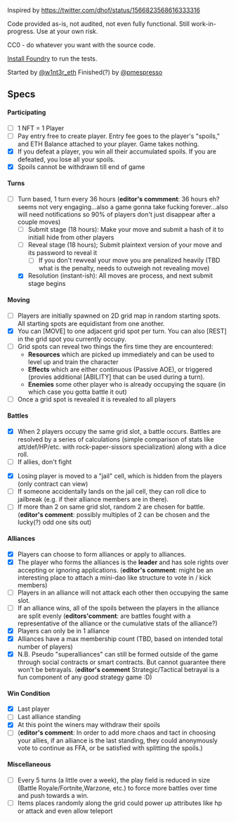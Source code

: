 Inspired by https://twitter.com/dhof/status/1566823568616333316

Code provided as-is, not audited, not even fully functional. Still work-in-progress. Use at your own risk.

CC0 - do whatever you want with the source code.

[Install Foundry](https://book.getfoundry.sh/getting-started/installation) to run the tests.

Started by [@w1nt3r_eth](https://twitter.com/w1nt3r_eth)
Finished(?) by [@pmespresso](https://github.com/pmespresso)

## Specs

#### Participating

- [ ] 1 NFT = 1 Player
- [ ] Pay entry free to create player. Entry fee goes to the player's "spoils," and ETH Balance attached to your player. Game takes nothing.
- [x] If you defeat a player, you win all their accumulated spoils. If you are defeated, you lose all your spoils.
- [x] Spoils cannot be withdrawn till end of game

#### Turns

- [ ] Turn based, 1 turn every 36 hours (**editor's commment**: 36 hours eh? seems not very engaging...also a game gonna take fucking forever...also will need notifications so 90% of players don't just disappear after a couple moves)
  - [ ] Submit stage (18 hours): Make your move and submit a hash of it to initiall hide from other players
  - [ ] Reveal stage (18 hours); Submit plaintext version of your move and its password to reveal it
    - [ ] If you don't rewveal your move you are penalized heavily (TBD what is the penalty, needs to outweigh not revealing move)
  - [x] Resolution (instant-ish): All moves are process, and next submit stage begins

#### Moving

- [ ] Players are initially spawned on 2D grid map in random starting spots. All starting spots are equidistant from one another.
- [x] You can [MOVE] to one adjacent grid spot per turn. You can also [REST] in the grid spot you currently occupy.
- [ ] Grid spots can reveal two things the firs time they are encountered:
  - **Resources** which are picked up immediately and can be used to level up and train the character
  - **Effects** which are either continuous (Passive AOE), or triggered (provies additional [ABILITY] that can be used during a turn).
  - **Enemies** some other player who is already occupying the square (in which case you gotta battle it out)
- [ ] Once a grid spot is revealed it is revealed to all players

#### Battles

- [x] When 2 players occupy the same grid slot, a battle occurs. Battles are resolved by a series of calculations (simple comparison of stats like att/def/HP/etc. with rock-paper-sissors specialization) along with a dice roll.
- [ ] If allies, don't fight
<!-- - Losing player is removed from map, permanently loses spoils to the winner -->
- [x] Losing player is moved to a "jail" cell, which is hidden from the players (only contract can view)
- [ ] If someone accidentally lands on the jail cell, they can roll dice to jailbreak (e.g. if their alliance members are in there).
- [ ] If more than 2 on same grid slot, random 2 are chosen for battle. (**editor's comment**: possibly multiples of 2 can be chosen and the lucky(?) odd one sits out)

#### Alliances

- [x] Players can choose to form alliances or apply to alliances.
- [x] The player who forms the alliances is the **leader** and has sole rights over accepting or ignoring applications. (**editor's comment**: might be an interesting place to attach a mini-dao like structure to vote in / kick members)
- [ ] Players in an alliance will not attack each other then occupying the same slot.
- [ ] If an alliance wins, all of the spoils between the players in the alliance are split evenly (**editors'comment**: are battles fought with a representative of the alliance or the cumulative stats of the alliance?)
- [x] Players can only be in 1 alliance
- [x] Alliances have a max membership count (TBD, based on intended total number of players)
- [x] N.B. Pseudo "superalliances" can still be formed outside of the game through social contracts or smart contracts. But cannot guarantee there won't be betrayals. (**editor's comment** Strategic/Tactical betrayal is a fun component of any good strategy game :D)

#### Win Condition

- [x] Last player
- [ ] Last alliance standing
- [x] At this point the winers may withdraw their spoils
- [ ] (**editor's comment**: In order to add more chaos and tact in choosing your allies, if an alliance is the last standing, they could anonymously vote to continue as FFA, or be satisfied with splitting the spoils.)

#### Miscellaneous

- [ ] Every 5 turns (a little over a week), the play field is reduced in size (Battle Royale/Fortnite,Warzone, etc.) to force more battles over time and push towards a win.
- [ ] Items places randomly along the grid could power up attributes like hp or attack and even allow teleport
